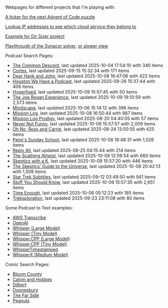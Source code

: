 Webpages for different projects that I'm playing with:

[A ticker for the next Advent of Code puzzle](https://seligman.github.io/aoc_ticker.html)

[Lookup IP addresses to see which cloud service they belong to](https://seligman.github.io/cloud-ips/index.html)

[Example for Dir Sizer project](https://seligman.github.io/dir_sizer/cost_example.html)

[Playthrough of the Synacor solver](https://seligman.github.io/synacor/run_script_speed.html), [or slower view](https://seligman.github.io/synacor/run_script.html)

Podcast Search Pages:
<!-- Podcasts Start -->
* [The Common Descent](https://seligman.github.io/podcasts/common_descent/common_descent.html), last updated 2025-10-04 17:54:10 with 340 items
* [Cortex](https://seligman.github.io/podcasts/cortex_pod/cortex_pod.html), last updated 2025-09-15 15:32:34 with 171 items
* [Dear Hank and John](https://seligman.github.io/podcasts/hank_and_john/hank_and_john.html), last updated 2025-10-08 16:47:06 with 422 items
* [Houston We Have a Podcast](https://seligman.github.io/podcasts/houston_we_have_a_podcast/houston_we_have_a_podcast.html), last updated 2025-09-26 15:37:44 with 406 items
* [Hyperfixed](https://seligman.github.io/podcasts/hyperfixed/hyperfixed.html), last updated 2025-10-09 15:57:45 with 50 items
* [The Joe Rogan Experience](https://seligman.github.io/podcasts/jre/jre.html), last updated 2025-10-09 19:10:59 with 2,573 items
* [Mindscape](https://seligman.github.io/podcasts/mindscape/mindscape.html), last updated 2025-10-06 15:14:12 with 396 items
* [Mission Log](https://seligman.github.io/podcasts/mission_log/mission_log.html), last updated 2025-10-08 16:50:44 with 987 items
* [Mission Log Prodigy](https://seligman.github.io/podcasts/ml_prodigy/ml_prodigy.html), last updated 2025-08-20 04:40:05 with 57 items
* [Never Not Funny](https://seligman.github.io/podcasts/nevernotfunny/nevernotfunny.html), last updated 2025-10-09 15:57:57 with 2,009 items
* [Oh No, Ross and Carrie](https://seligman.github.io/podcasts/oh_no/oh_no.html), last updated 2025-08-24 13:50:55 with 425 items
* [Penn's Sunday School](https://seligman.github.io/podcasts/penn_sunday_school/penn_sunday_school.html), last updated 2025-10-08 16:48:31 with 1,028 items
* [Reply All](https://seligman.github.io/podcasts/reply_all/reply_all.html), last updated 2025-08-25 04:15:44 with 214 items
* [The Scathing Atheist](https://seligman.github.io/podcasts/scathing/scathing.html), last updated 2025-10-09 12:59:54 with 660 items
* [Skeptics with a K](https://seligman.github.io/podcasts/swak/swak.html), last updated 2025-10-09 15:57:20 with 446 items
* [The Skeptics' Guide to the Universe](https://seligman.github.io/podcasts/sgu/sgu.html), last updated 2025-10-08 20:42:13 with 1,509 items
* [Star Trek Subtitles](https://seligman.github.io/star_trek_subtitles/star_trek_subtitles.html), last updated 2025-09-12 03:49:50 with 941 items
* [Stuff You Should Know](https://seligman.github.io/podcasts/stuff_know/stuff_know.html), last updated 2025-10-09 15:57:35 with 2,651 items
* [Time Enough](https://seligman.github.io/podcasts/time_enough/time_enough.html), last updated 2025-10-06 05:12:23 with 185 items
* [Treksploration](https://seligman.github.io/podcasts/treksploration/treksploration.html), last updated 2025-09-23 23:11:08 with 80 items
<!-- Podcasts End -->

Some Podcast to Text examples:
* [AWS Transcribe](https://seligman.github.io/podcast_to_text/Example-Results-AWS-Transcribe.html)
* [OpenAI](https://seligman.github.io/podcast_to_text/Example-Results-OpenAI.html)
* [Whisper (Large Model)](https://seligman.github.io/podcast_to_text/Example-Results-Whisper-Large.html)
* [Whisper (Tiny Model)](https://seligman.github.io/podcast_to_text/Example-Results-Whisper-Tiny.html)
* [Whisper.CPP (Large Model)](https://seligman.github.io/podcast_to_text/Example-Results-Whisper_CPP-Large.html)
* [Whisper.CPP (Tiny Model)](https://seligman.github.io/podcast_to_text/Example-Results-Whisper_CPP-Tiny.html)
* [WhisperTimestamped](https://seligman.github.io/podcast_to_text/Example-Results-WhisperTimestamped-Medium.html)
* [WhisperX (Medium Model)](https://seligman.github.io/podcast_to_text/Example-Results-WhisperX-Medium.html)

Comic Search Pages:
* [Bloom County](https://seligman.github.io/comics/bloom_county.html)
* [Calvin and Hobbes](https://seligman.github.io/comics/calvin_and_hobbes.html)
* [Dilbert](https://seligman.github.io/comics/dilbert.html)
* [Doonesbury](https://seligman.github.io/comics/doonesbury.html)
* [The Far Side](https://seligman.github.io/comics/far_side.html)
* [Peanuts](https://seligman.github.io/comics/peanuts.html)
